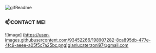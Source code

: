 
<!--
**GianlucaTerzoni/GianlucaTerzoni** is a ✨ _special_ ✨ repository because its `README.md` (this file) appears on your GitHub profile.

Here are some ideas to get you started:

- 🔭 I’m currently working on ...
- 🌱 I’m currently learning ...
- 👯 I’m looking to collaborate on ...
- 🤔 I’m looking for help with ...
- 💬 Ask me about ...
- 📫 How to reach me: ...
- 😄 Pronouns: ...
- ⚡ Fun fact: ...
-->

![gifReadme](https://user-images.githubusercontent.com/93452266/198906285-4dc6a4fc-b8ed-430a-8f25-dd38158a57bf.gif)






##


### :mailbox:CONTACT ME! 
![image]        (https://user-images.githubusercontent.com/93452266/198907282-8ca895db-477e-4fc9-aeee-a05f5c7a25bc.png)gianlucaterzoni97@gmail.com

##
